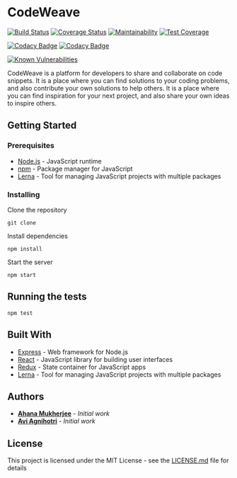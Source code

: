 # CodeWeave

[![Build Status](https://travis-ci.org/ahana-mukherjee/CodeWeave.svg?branch=master)](https://travis-ci.org/ahana-mukherjee/CodeWeave)
[![Coverage Status](https://coveralls.io/repos/github/ahana-mukherjee/CodeWeave/badge.svg?branch=master)](https://coveralls.io/github/ahana-mukherjee/CodeWeave?branch=master)
[![Maintainability](https://api.codeclimate.com/v1/badges/6b0b0b0b0b0b0b0b0b0b/maintainability)](https://codeclimate.com/github/ahana-mukherjee/CodeWeave/maintainability)
[![Test Coverage](https://api.codeclimate.com/v1/badges/6b0b0b0b0b0b0b0b0b0b/test_coverage)](https://codeclimate.com/github/ahana-mukherjee/CodeWeave/test_coverage)

[![Codacy Badge](https://api.codacy.com/project/badge/Grade/6b0b0b0b0b0b0b0b0b0b)](https://www.codacy.com/app/ahana-mukherjee/CodeWeave?utm_source=github.com&amp;utm_medium=referral&amp;utm_content=ahana-mukherjee/CodeWeave&amp;utm_campaign=Badge_Grade)
[![Codacy Badge](https://api.codacy.com/project/badge/Coverage/6b0b0b0b0b0b0b0b0b0b)](https://www.codacy.com/app/ahana-mukherjee/CodeWeave?utm_source=github.com&utm_medium=referral&utm_content=ahana-mukherjee/CodeWeave&utm_campaign=Badge_Coverage)

[![Known Vulnerabilities](https://snyk.io/test/github/ahana-mukherjee/CodeWeave/badge.svg?targetFile=package.json)](https://snyk.io/test/github/ahana-mukherjee/CodeWeave?targetFile=package.json)

CodeWeave is a platform for developers to share and collaborate on code snippets. It is a place where you can find solutions to your coding problems, and also contribute your own solutions to help others. It is a place where you can find inspiration for your next project, and also share your own ideas to inspire others.

## Getting Started

### Prerequisites

* [Node.js](https://nodejs.org/en/) - JavaScript runtime
* [npm](https://www.npmjs.com/) - Package manager for JavaScript
* [Lerna](https://lernajs.io/) - Tool for managing JavaScript projects with multiple packages

### Installing

Clone the repository

```
git clone
```

Install dependencies

```
npm install
```

Start the server

```
npm start
```

## Running the tests

```
npm test
```

## Built With

* [Express](https://expressjs.com/) - Web framework for Node.js
* [React](https://reactjs.org/) - JavaScript library for building user interfaces
* [Redux](https://redux.js.org/) - State container for JavaScript apps
* [Lerna](https://lernajs.io/) - Tool for managing JavaScript projects with multiple packages

## Authors

* **[Ahana Mukherjee](https://github.com/ahana-mukherjee)** - *Initial work*
* **[Avi Agnihotri](https://github.com/avi-agnihotri)** - *Initial work*

## License

This project is licensed under the MIT License - see the [LICENSE.md](LICENSE.md) file for details

